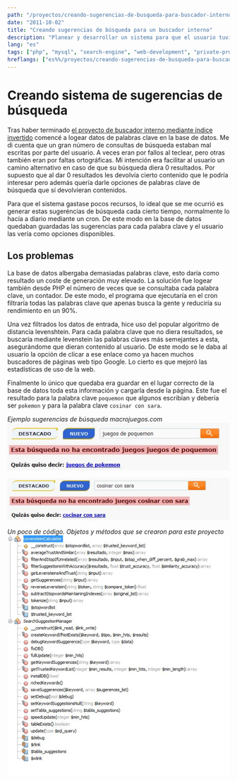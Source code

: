 ```yaml
---
path: "/proyectos/creando-sugerencias-de-busqueda-para-buscador-interno/"
date: "2011-10-02"
title: "Creando sugerencias de búsqueda para un buscador interno"
description: "Planear y desarrollar un sistema para que el usuario tuviera sugerencias de búsquera para la mayoría de palabras clave."
lang: "es"
tags: ["php", "mysql", "search-engine", "web-development", "private-project", "company:panaworld"]
hreflangs: ["es%%/proyectos/creando-sugerencias-de-busqueda-para-buscador-interno/", "en%%/en/projects/creating-search-suggestion-for-a-search-engine/"]
---
```

# Creando sistema de sugerencias de búsqueda

Tras haber terminado [el proyecto de buscador interno mediante índice invertido](/proyectos/desarrollo-sistema-personalizado-busquedas/) comencé a logear datos de palabras clave en la base de datos. Me di cuenta que un gran número de consultas de búsqueda estaban mal escritas por parte del usuario. A veces eran por fallos al teclear, pero otras también eran por faltas ortográficas. Mi intención era facilitar al usuario un camino alternativo en caso de que su búsqueda diera 0 resultados. Por supuesto que al dar 0 resultados les devolvía cierto contenido que le podría interesar pero además quería darle opciones de palabras clave de búsqueda que sí devolvieran contenidos.

Para que el sistema gastase pocos recursos, lo ideal que se me ocurrió es generar estas sugeréncias de búsqueda cada cierto tiempo, normalmente lo hacía a diario mediante un cron. De este modo en la base de datos quedaban guardadas las sugerencias para cada palabra clave y el usuario las vería como opciones disponibles.

## Los problemas

La base de datos albergaba demasiadas palabras clave, esto daría como resultado un coste de generación muy elevado. La solución fue logear también desde PHP el número de veces que se consultaba cada palabra clave, un contador. De este modo, el programa que ejecutaría en el cron filtraría todas las palabras clave que apenas busca la gente y reduciría su rendimiento en un 90%.

Una vez filtrados los datos de entrada, hice uso del popular algoritmo de distancia levenshtein. Para cada palabra clave que no diera resultados, se buscaría mediante levenstein las palabras claves más semejantes a esta, asegurándome que dieran contenido al usuario. De este modo se le daba al usuario la opción de clicar a ese enlace como ya hacen muchos buscadores de páginas web tipo Google. Lo cierto es que mejoró las estadísticas de uso de la web.

Finalmente lo único que quedaba era guardar en el lugar correcto de la base de datos toda esta información y cargarla desde la página. Este fue el resultado para la palabra clave `poquemon` que algunos escribían y debería ser `pokemon` y para la palabra clave `cosinar con sara`.

*Ejemplo sugerencias de búsqueda macrojuegos.com*
![Sugerencias de búsqueda](sample1.jpg)

![Otra sugerencias de búsqueda](sample2.jpg)

*Un poco de código. Objetos y métodos que se crearon para este proyecto*
![Code example](code-involved.jpg)